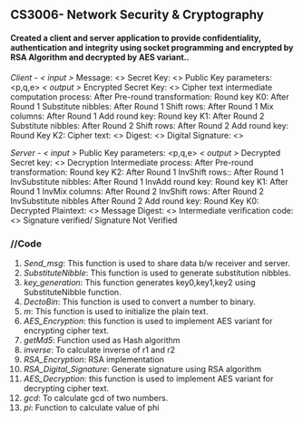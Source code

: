 ## CS3006- Network Security & Cryptography

#### Created a client and server application to provide confidentiality, authentication and integrity using socket programming and encrypted by RSA Algorithm and decrypted by AES variant..
*Client -*
*< input >*
Message: <>
Secret Key: <>
Public Key parameters: <p,q,e>
*< output >*
Encrypted Secret Key: <>
Cipher text intermediate computation process:
After Pre-round transformation:
Round key K0:
After Round 1 Substitute nibbles:
After Round 1 Shift rows:
After Round 1 Mix columns:
After Round 1 Add round key:
Round key K1:
After Round 2 Substitute nibbles:
After Round 2 Shift rows:
After Round 2 Add round key:
Round Key K2:
Cipher text: <>
Digest: <>
Digital Signature: <>

*Server -*
*< input >*
Public Key parameters: <p,q,e>
*< output >*
Decrypted Secret key: <>
Decryption Intermediate process:
After Pre-round transformation:
Round key K2:
After Round 1 InvShift rows::
After Round 1 InvSubstitute nibbles:
After Round 1 InvAdd round key:
Round key K1:
After Round 1 InvMix columns:
After Round 2 InvShift rows:
After Round 2 InvSubstitute nibbles
After Round 2 Add round key:
Round Key K0:
Decrypted Plaintext: <>
Message Digest: <>
Intermediate verification code: <>
Signature verified/ Signature Not Verified

### //Code

1. *Send_msg*: This function is used to share data b/w receiver and server.
2. *SubstituteNibble*: This function is used to generate substitution nibbles.
3. *key_generation*: This function generates key0,key1,key2 using SubstituteNibble function.
4. *DectoBin*: This function is used to convert a number to binary.
5. *m*: This function is used to initialize the plain text.
6. *AES_Encryption*: this function is used to implement AES variant for encrypting cipher text.
7. *getMd5*: Function used as Hash algorithm
8. *inverse*: To calculate inverse of r1 and r2
9. *RSA_Encryption*: RSA implementation
10. *RSA_Digital_Signature*: Generate signature using RSA algorithm
11. *AES_Decryption*: this function is used to implement AES variant for decrypting cipher text.
12. *gcd*: To calculate gcd of two numbers.
13. *pi*: Function to calculate value of phi
